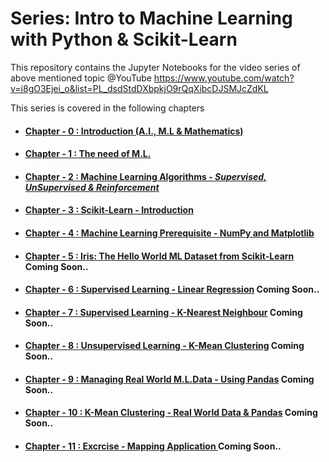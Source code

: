 # Series: Intro to Machine Learning with Python & Scikit-Learn

This repository contains the Jupyter Notebooks for the video series of above mentioned topic @YouTube https://www.youtube.com/watch?v=i8gO3Ejei_o&list=PL_dsdStdDXbpkjO9rQqXibcDJSMJcZdKL

This series is covered in the following chapters

- #### [Chapter - 0 : Introduction (A.I., M.L & Mathematics)](https://github.com/CodesBay/Intro_ML_scikit_learn/tree/master/Chapter-0)
- #### [Chapter - 1 : The need of M.L.](https://github.com/CodesBay/Intro_ML_scikit_learn/tree/master/Chapter-1)
- #### [Chapter - 2 : Machine Learning Algorithms - _Supervised, UnSupervised & Reinforcement_](https://github.com/CodesBay/Intro_ML_scikit_learn/tree/master/Chapter-1)
- #### [Chapter - 3 : Scikit-Learn - Introduction]()
- #### [Chapter - 4 : Machine Learning Prerequisite - NumPy and Matplotlib]()
- #### [Chapter - 5 : Iris: The Hello World ML Dataset from Scikit-Learn](TBD) Coming Soon..
- #### [Chapter - 6 : Supervised Learning - Linear Regression](TBD) Coming Soon..
- #### [Chapter - 7 : Supervised Learning - K-Nearest Neighbour](TBD) Coming Soon..
- #### [Chapter - 8 : Unsupervised Learning - K-Mean Clustering](TBD) Coming Soon..
- #### [Chapter - 9 : Managing Real World M.L.Data - Using Pandas](TBD) Coming Soon..
- #### [Chapter - 10 : K-Mean Clustering - Real World Data & Pandas](TBD) Coming Soon..
- #### [Chapter - 11 : Excrcise - Mapping Application ](TBD) Coming Soon..


